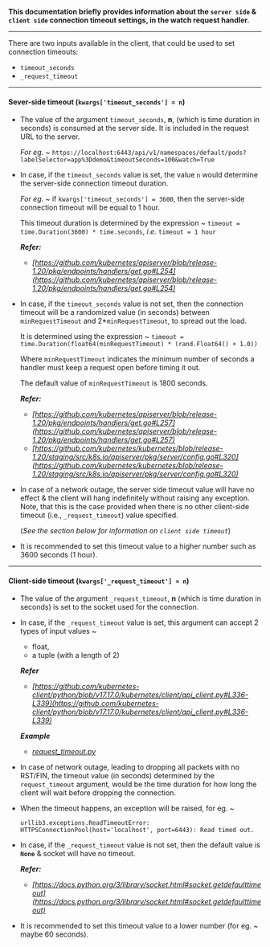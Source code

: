 
**This documentation briefly provides information about the `server side` & `client side` connection timeout settings, in the watch request handler.**

---

There are two inputs available in the client, that could be used to set connection timeouts:

- `timeout_seconds`
- `_request_timeout`

---

#### Sever-side timeout (`kwargs['timeout_seconds'] = n`)

- The value of the argument `timeout_seconds`, **n**, (which is time duration in seconds) is consumed at the server side. It is included in the request URL to the server. 
  
  *For eg.* ~ `https://localhost:6443/api/v1/namespaces/default/pods?labelSelector=app%3Ddemo&timeoutSeconds=100&watch=True`

- In case, if the `timeout_seconds` value is set, the value `n` would determine the server-side connection timeout duration.

  *For eg.* ~ if `kwargs['timeout_seconds'] = 3600`, then the server-side connection timeout will be equal to 1 hour.
  
  This timeout duration is determined by the expression ~ `timeout = time.Duration(3600) * time.seconds`, *i.e.* `timeout = 1 hour`

  ***Refer:*** 
  - *[https://github.com/kubernetes/apiserver/blob/release-1.20/pkg/endpoints/handlers/get.go#L254](https://github.com/kubernetes/apiserver/blob/release-1.20/pkg/endpoints/handlers/get.go#L254)*

- In case, if the `timeout_seconds` value is not set, then the connection timeout will be a randomized value (in seconds) between `minRequestTimeout` and 2*`minRequestTimeout`, to spread out the load.

  It is determined using the expression ~ `timeout = time.Duration(float64(minRequestTimeout) * (rand.Float64() + 1.0))`

  Where `minRequestTimeout` indicates the minimum number of seconds a handler must keep a request open before timing it out.
  
  The default value of `minRequestTimeout` is 1800 seconds.

  ***Refer:***
  - *[https://github.com/kubernetes/apiserver/blob/release-1.20/pkg/endpoints/handlers/get.go#L257](https://github.com/kubernetes/apiserver/blob/release-1.20/pkg/endpoints/handlers/get.go#L257)*
  - *[https://github.com/kubernetes/kubernetes/blob/release-1.20/staging/src/k8s.io/apiserver/pkg/server/config.go#L320](https://github.com/kubernetes/kubernetes/blob/release-1.20/staging/src/k8s.io/apiserver/pkg/server/config.go#L320)*

- In case of a network outage, the server side timeout value will have no effect & the client will hang indefinitely without raising any exception. Note, that this is the case provided when there is no other client-side timeout (i.e., `_request_timeout`) value specified.

  (*See the section below for information on `client side timeout`*)

- It is recommended to set this timeout value to a higher number such as 3600 seconds (1 hour).

---

#### Client-side timeout (`kwargs['_request_timeout'] = n`)

- The value of the argument `_request_timeout`, **n** (which is time duration in seconds) is set to the socket used for the connection.

- In case, if the `_request_timeout` value is set, this argument can accept 2 types of input values ~
    - float, 
    - a tuple (with a length of 2)
    
  ***Refer***
  - *[https://github.com/kubernetes-client/python/blob/v17.17.0/kubernetes/client/api_client.py#L336-L339](https://github.com/kubernetes-client/python/blob/v17.17.0/kubernetes/client/api_client.py#L336-L339)*

  ***Example***
  - *[request_timeout.py](../dynamic-client/request_timeout.py)*
 
- In case of network outage, leading to dropping all packets with no RST/FIN, the timeout value (in seconds) determined by the `request_timeout` argument, would be the time duration for how long the client will wait before dropping the connection.

- When the timeout happens, an exception will be raised, for eg. ~
  
  `urllib3.exceptions.ReadTimeoutError: HTTPSConnectionPool(host='localhost', port=6443): Read timed out.`
  
- In case, if the `_request_timeout` value is not set, then the default value is **`None`** & socket will have no timeout.

  ***Refer:***
  - *[https://docs.python.org/3/library/socket.html#socket.getdefaulttimeout](https://docs.python.org/3/library/socket.html#socket.getdefaulttimeout)*

- It is recommended to set this timeout value to a lower number (for eg. ~ maybe 60 seconds).

